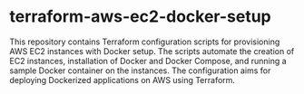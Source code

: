 # terraform-aws-ec2-docker-setup
This repository contains Terraform configuration scripts for provisioning AWS EC2 instances with Docker setup. The scripts automate the creation of EC2 instances, installation of Docker and Docker Compose, and running a sample Docker container on the instances. The configuration aims for deploying Dockerized applications on AWS using Terraform.
